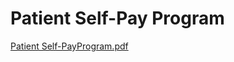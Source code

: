 # Patient Self-Pay Program

[Patient Self-PayProgram.pdf](Patient%20Self-Pay%20Program%203a05f2f90d904cdb8d93f4f98667cb9c/Patient_Self-PayProgram.pdf)